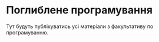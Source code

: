 # Поглиблене програмування 

Тут будуть публікуватись усі матеріали з факультативу по програмуванню. 
